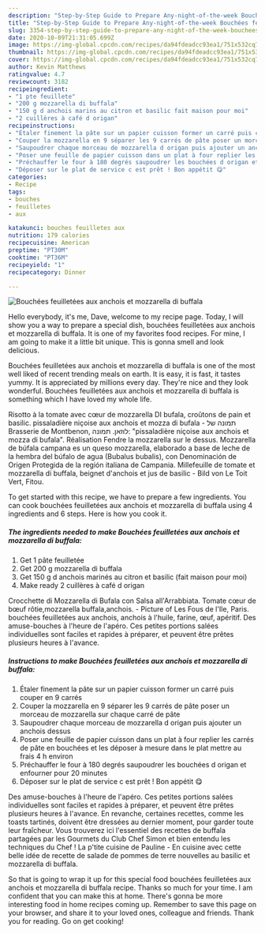 ```yaml
---
description: "Step-by-Step Guide to Prepare Any-night-of-the-week Bouchées feuilletées aux anchois et mozzarella di buffala"
title: "Step-by-Step Guide to Prepare Any-night-of-the-week Bouchées feuilletées aux anchois et mozzarella di buffala"
slug: 3354-step-by-step-guide-to-prepare-any-night-of-the-week-bouchees-feuilletees-aux-anchois-et-mozzarella-di-buffala
date: 2020-10-09T21:31:05.699Z
image: https://img-global.cpcdn.com/recipes/da94fdeadcc93ea1/751x532cq70/bouchees-feuilletees-aux-anchois-et-mozzarella-di-buffala-photo-principale-de-la-recette.jpg
thumbnail: https://img-global.cpcdn.com/recipes/da94fdeadcc93ea1/751x532cq70/bouchees-feuilletees-aux-anchois-et-mozzarella-di-buffala-photo-principale-de-la-recette.jpg
cover: https://img-global.cpcdn.com/recipes/da94fdeadcc93ea1/751x532cq70/bouchees-feuilletees-aux-anchois-et-mozzarella-di-buffala-photo-principale-de-la-recette.jpg
author: Kevin Matthews
ratingvalue: 4.7
reviewcount: 3182
recipeingredient:
- "1 pte feuillete"
- "200 g mozzarella di buffala"
- "150 g d anchois marins au citron et basilic fait maison pour moi"
- "2 cuillères à café d origan"
recipeinstructions:
- "Étaler finement la pâte sur un papier cuisson former un carré puis couper en 9 carrés"
- "Couper la mozzarella en 9 séparer les 9 carrés de pâte poser un morceau de mozzarella sur chaque carré de pâte"
- "Saupoudrer chaque morceau de mozzarella d origan puis ajouter un anchois dessus"
- "Poser une feuille de papier cuisson dans un plat à four replier les carrés de pâte en bouchées et les déposer à mesure dans le plat mettre au frais 4 h environ"
- "Préchauffer le four à 180 degrés saupoudrer les bouchées d origan et enfourner pour 20 minutes"
- "Déposer sur le plat de service c est prêt ! Bon appétit 😋"
categories:
- Recipe
tags:
- bouches
- feuilletes
- aux

katakunci: bouches feuilletes aux 
nutrition: 179 calories
recipecuisine: American
preptime: "PT30M"
cooktime: "PT36M"
recipeyield: "1"
recipecategory: Dinner

---
```



![Bouchées feuilletées aux anchois et mozzarella di buffala](https://img-global.cpcdn.com/recipes/da94fdeadcc93ea1/751x532cq70/bouchees-feuilletees-aux-anchois-et-mozzarella-di-buffala-photo-principale-de-la-recette.jpg)

Hello everybody, it's me, Dave, welcome to my recipe page. Today, I will show you a way to prepare a special dish, bouchées feuilletées aux anchois et mozzarella di buffala. It is one of my favorites food recipes. For mine, I am going to make it a little bit unique. This is gonna smell and look delicious.

Bouchées feuilletées aux anchois et mozzarella di buffala is one of the most well liked of recent trending meals on earth. It is easy, it is fast, it tastes yummy. It is appreciated by millions every day. They're nice and they look wonderful. Bouchées feuilletées aux anchois et mozzarella di buffala is something which I have loved my whole life.

Risotto à la tomate avec cœur de mozzarella DI bufala, croûtons de pain et basilic. pissaladière niçoise aux anchois et mozza di bufala - תמונה של ‪Brasserie de Montbenon‬, לוזאן. תמונה: &#34;pissaladière niçoise aux anchois et mozza di bufala&#34;. Réalisation Fendre la mozzarella sur le dessus. Mozzarella de búfala campana es un queso mozzarella, elaborado a base de leche de la hembra del búfalo de agua (Bubalus bubalis), con Denominación de Origen Protegida de la región italiana de Campania. Millefeuille de tomate et mozzarella di buffala, beignet d&#39;anchois et jus de basilic - Bild von Le Toit Vert, Fitou.


To get started with this recipe, we have to prepare a few ingredients. You can cook bouchées feuilletées aux anchois et mozzarella di buffala using 4 ingredients and 6 steps. Here is how you cook it.

<!--inarticleads1-->

##### The ingredients needed to make Bouchées feuilletées aux anchois et mozzarella di buffala:

1. Get 1 pâte feuilletée
1. Get 200 g mozzarella di buffala
1. Get 150 g d anchois marinés au citron et basilic (fait maison pour moi)
1. Make ready 2 cuillères à café d origan


Crocchette di Mozzarella di Bufala con Salsa all&#39;Arrabbiata. Tomate cœur de bœuf rôtie,mozzarella buffala,anchois. - Picture of Les Fous de l&#39;Ile, Paris. bouchées feuilletées aux anchois, anchois à l&#39;huile, farine, œuf, apéritif. Des amuse-bouches à l&#39;heure de l&#39;apéro. Ces petites portions salées individuelles sont faciles et rapides à préparer, et peuvent être prêtes plusieurs heures à l&#39;avance. 

<!--inarticleads2-->

##### Instructions to make Bouchées feuilletées aux anchois et mozzarella di buffala:

1. Étaler finement la pâte sur un papier cuisson former un carré puis couper en 9 carrés
1. Couper la mozzarella en 9 séparer les 9 carrés de pâte poser un morceau de mozzarella sur chaque carré de pâte
1. Saupoudrer chaque morceau de mozzarella d origan puis ajouter un anchois dessus
1. Poser une feuille de papier cuisson dans un plat à four replier les carrés de pâte en bouchées et les déposer à mesure dans le plat mettre au frais 4 h environ
1. Préchauffer le four à 180 degrés saupoudrer les bouchées d origan et enfourner pour 20 minutes
1. Déposer sur le plat de service c est prêt ! Bon appétit 😋


Des amuse-bouches à l&#39;heure de l&#39;apéro. Ces petites portions salées individuelles sont faciles et rapides à préparer, et peuvent être prêtes plusieurs heures à l&#39;avance. En revanche, certaines recettes, comme les toasts tartinés, doivent être dressées au dernier moment, pour garder toute leur fraîcheur. Vous trouverez ici l&#39;essentiel des recettes de buffala partagées par les Gourmets du Club Chef Simon et bien entendu les techniques du Chef ! La p&#39;tite cuisine de Pauline - En cuisine avec cette belle idée de recette de salade de pommes de terre nouvelles au basilic et mozzarella di buffala. 

So that is going to wrap it up for this special food bouchées feuilletées aux anchois et mozzarella di buffala recipe. Thanks so much for your time. I am confident that you can make this at home. There's gonna be more interesting food in home recipes coming up. Remember to save this page on your browser, and share it to your loved ones, colleague and friends. Thank you for reading. Go on get cooking!

